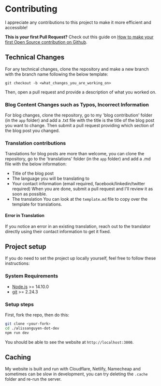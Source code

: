 # Contributing

I appreciate any contributions to this project to make it more efficient and accessible!

**This is your first Pull Request?** Check out this guide on [How to make your first Open Source contribution on Github][alissanguyen].

## Technical Changes 

For any technical changes, clone the repository and make a new branch with the branch name following the below template:
```
git checkout -b <what_changes_you_are_working_on> 
```
Then, open a pull request and provide a description of what you worked on. 

### Blog Content Changes such as Typos, Incorrect Information
For blog changes, clone the repository, go to my 'blog contribution' folder (in the `app` folder) and add a .txt file with the title is the title of the blog post you want to change. Then submit a pull request providing which section of the blog post you changed. 

### Translation contributions

Translations for blog posts are more than welcome, you can clone the repository, go to the 'translations' folder (in the `app` folder) and add a .md file with the below information:
- Title of the blog post
- The language you will be translating to
- Your contact information (email required, facebook/linkedin/twitter required)
When you are done, submit a pull request and I'll review it as soon as possible.
- The translation
You can look at the `template.md` file to copy over the template for translations.

#### Error in Translation
If you notice an error in an existing translation, reach out to the translator directly using their contact information to get it fixed. 

## Project setup

If you do need to set the project up locally yourself, feel free to follow these
instructions:

### System Requirements

- [Node.js](https://nodejs.org/) >= 14.10.0
- [git](https://git-scm.com/) >= 2.24.3

### Setup steps

First, fork the repo, then do this:

```sh
git clone <your-fork>
cd ./alissanguyen-dot-dev
npm run dev
```
You should be able to see the website at `http://localhost:3000`.

## Caching

My website is built and run with Cloudflare, Netlify, Namecheap and sometimes can be slow in development, you can try deleting the `.cache` folder and re-run the server.


<!-- prettier-ignore-start -->
[alissanguyen]: https://www.alissanguyen.dev/blog/how-to-make-your-first-open-source-contribution-on-github
<!-- prettier-ignore-end -->
